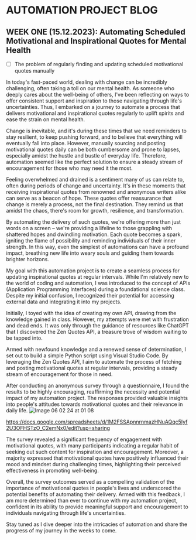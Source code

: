 # AUTOMATION PROJECT BLOG

## WEEK ONE (15.12.2023): Automating Scheduled Motivational and Inspirational Quotes for Mental Health
- [ ] The problem of regularly finding and updating scheduled motivational quotes manually

In today's fast-paced world, dealing with change can be incredibly challenging, often taking a toll on our mental health. As someone who deeply cares about the well-being of others, I've been reflecting on ways to offer consistent support and inspiration to those navigating through life's uncertainties. Thus, I embarked on a journey to automate a process that delivers motivational and inspirational quotes regularly to uplift spirits and ease the strain on mental health.

Change is inevitable, and it's during these times that we need reminders to stay resilient, to keep pushing forward, and to believe that everything will eventually fall into place. However, manually sourcing and posting motivational quotes daily can be both cumbersome and prone to lapses, especially amidst the hustle and bustle of everyday life. Therefore, automation seemed like the perfect solution to ensure a steady stream of encouragement for those who may need it the most.

Feeling overwhelmed and drained is a sentiment many of us can relate to, often during periods of change and uncertainty. It's in these moments that receiving inspirational quotes from renowned and anonymous writers alike can serve as a beacon of hope. These quotes offer reassurance that change is merely a process, not the final destination. They remind us that amidst the chaos, there's room for growth, resilience, and transformation.

By automating the delivery of such quotes, we're offering more than just words on a screen – we're providing a lifeline to those grappling with shattered hopes and dwindling motivation. Each quote becomes a spark, igniting the flame of possibility and reminding individuals of their inner strength. In this way, even the simplest of automations can have a profound impact, breathing new life into weary souls and guiding them towards brighter horizons.

My goal with this automation project is to create a seamless process for updating inspirational quotes at regular intervals. While I'm relatively new to the world of coding and automation, I was introduced to the concept of APIs (Application Programming Interfaces) during a foundational science class. Despite my initial confusion, I recognized their potential for accessing external data and integrating it into my projects.

Initially, I toyed with the idea of creating my own API, drawing from the knowledge gained in class. However, my attempts were met with frustration and dead ends. It was only through the guidance of resources like ChatGPT that I discovered the Zen Quotes API, a treasure trove of wisdom waiting to be tapped into.

Armed with newfound knowledge and a renewed sense of determination, I set out to build a simple Python script using Visual Studio Code. By leveraging the Zen Quotes API, I aim to automate the process of fetching and posting motivational quotes at regular intervals, providing a steady stream of encouragement for those in need.

After conducting an anonymous survey through a questionnaire, I found the results to be highly encouraging, reaffirming the necessity and potential impact of my automation project. The responses provided valuable insights into people's attitudes towards motivational quotes and their relevance in daily life.
![Image 06 02 24 at 01 08](https://github.com/23W-GBAC/AmaAdusei/assets/148862738/eb98f82b-3465-4e52-be0a-f8661529a349)

https://docs.google.com/spreadsheets/d/1M2FSSApnnrnmazHNuAQqc5Iyf2U3OFHSTzO_C2emNx0/edit?usp=sharing


The survey revealed a significant frequency of engagement with motivational quotes, with many participants indicating a regular habit of seeking out such content for inspiration and encouragement. Moreover, a majority expressed that motivational quotes have positively influenced their mood and mindset during challenging times, highlighting their perceived effectiveness in promoting well-being.

Overall, the survey outcomes served as a compelling validation of the importance of motivational quotes in people's lives and underscored the potential benefits of automating their delivery. Armed with this feedback, I am more determined than ever to continue with my automation project, confident in its ability to provide meaningful support and encouragement to individuals navigating through life's uncertainties.

Stay tuned as I dive deeper into the intricacies of automation and share the progress of my journey in the weeks to come.

